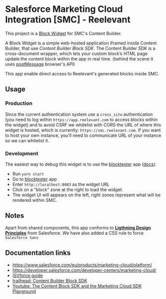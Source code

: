 # Salesforce Marketing Cloud Integration [SMC] - Reelevant

This project is a [Block Widget](https://developer.salesforce.com/docs/atlas.en-us.mc-app-development.meta/mc-app-development/content-sdk.htm) for SMC's Content Builder.

A Block Widget is a simple web-hosted application iframed inside Content Builder, that use *Content Builder Block SDK*. The Content Builder SDK is a cross-document wrapper, which lets your custom block’s HTML page update the content block within the app in real time. (behind the scene it uses  [postMessage](https://developer.mozilla.org/en-US/docs/Web/API/Window/postMesage) browser's API)

This app enable direct access to Reelevant's generated blocks inside SMC.

## Usage

### Production

Since the current authentication system use a `cross_site` authentication (you need to log within `https://app.reelevant.com` to access blocks within the widget) and to avoid CSRF we whitelist with CORS the URL of where this widget is hosted, which is currently: `https://smc.reelevant.com`.
If you want to host your own instance, you'll need to communicate URL of your instance so we can whitelist it.

### Development

The easiest way to debug this widget is to use the [blocktester](https://blocktester.herokuapp.com/) app ([docs](https://trailhead.salesforce.com/fr/content/learn/modules/content-builder-block-sdk/test-and-deploy-a-block?trail_id=develop-for-marketing-cloud)):
- Run `yarn start`
- Go to [blocktester](https://blocktester.herokuapp.com/) app
- Enter `http://localhost:8083` as the widget URL
- Click on a "block" zone at the right to load the widget.
- The widget UI will appears on the left, right zones represent what will be rendered within SMC.

## Notes

Apart from shared components, this app conforms to [**Ligthning Design Principles**](https://react.lightningdesignsystem.com/) from Salesforce. We have also added a CSS rule to force `Salesforce Sans`

## Documentation links
- https://www.salesforce.com/eu/products/marketing-cloud/platform/ 
- https://developer.salesforce.com/developer-centers/marketing-cloud/
- [ISVforce guide](https://developer.salesforce.com/docs/atlas.en-us.packagingGuide.meta/packagingGuide)
- [trailhead: Content Builder Block SDK](https://trailhead.salesforce.com/fr/content/learn/modules/content-builder-block-sdk?trail_id=develop-for-marketing-cloud)
- [Youtube: The Content Block SDK and the Marketing Cloud SDK Playground](https://www.youtube.com/watch?v=eJ74dxJ_JSo)

